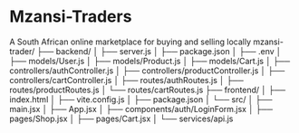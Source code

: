 # Mzansi-Traders
A South African online marketplace for buying and selling locally
mzansi-trader/
├── backend/
│   ├── server.js
│   ├── package.json
│   ├── .env
│   ├── models/User.js
│   ├── models/Product.js
│   ├── models/Cart.js
│   ├── controllers/authController.js
│   ├── controllers/productController.js
│   ├── controllers/cartController.js
│   ├── routes/authRoutes.js
│   ├── routes/productRoutes.js
│   └── routes/cartRoutes.js
├── frontend/
│   ├── index.html
│   ├── vite.config.js
│   ├── package.json
│   └── src/
│       ├── main.jsx
│       ├── App.jsx
│       ├── components/auth/LoginForm.jsx
│       ├── pages/Shop.jsx
│       ├── pages/Cart.jsx
│       └── services/api.js
